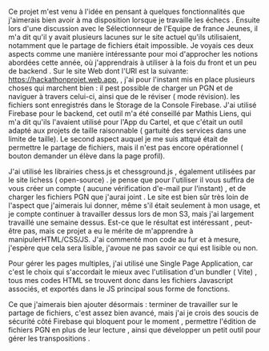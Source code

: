 Ce  projet m'est venu à l'idée en pensant à quelques fonctionnalités que j'aimerais bien avoir à ma disposition lorsque je travaille les échecs . Ensuite lors d'une discussion avec le Sélectionneur de l'Equipe de france Jeunes, 
il m'a dit qu'il y avait plusieurs lacunes sur le site actuel qu'ils utilisaient, notamment que le partage de fichiers était impossible. 
Je voyais ces deux aspects comme une manière intéressante pour moi d'approcher les notions abordées cette année, où j'apprendrais à utiliser à la fois du front et un peu de backend .
Sur le site Web dont l'URl est la suivante: https://hackathonprojet.web.app, , j'ai pour l'instant mis en place plusieurs choses qui marchent bien : il pest possible de charger un PGN et de naviguer à travers celui-ci, ainsi que de le réviser ( mode révision).
les fichiers sont enregistrés dans le Storage de la Console Firebase.
J'ai utilisé Firebase pour le backend, cet outil m'a été conseillé par Mathis Liens, qui m'a dit qu'ils l'avaient utilisé pour l'App du Cartel, et que c'était un outil adapté aux projets de taille raisonnable ( gartuité des services dans une limite de taille).
Le second aspect auquel je me suis attqué était de permettre le partage de fichiers, mais il n'est pas encore opérationnel ( bouton demander un élève dans la page profil). 

J'ai utilisé les librairies chess.js et chessground.js , également utilisées par le site lichess ( open-source) . je pense que pour l'utiliser il vous suffira de vous créer un compte ( aucune vérification d'e-mail pur l'instant) , et de charger les fichiers PGN que j'aurai joint .
Le site est bien sûr très loin de l'aspect que j'aimerais lui donner, même s'il était seulement à mon usage, et je compte continuer à travailler dessus lors de mon S3, mais j'ai largement travaillé une semaine dessus. 
Est-ce que le résultat est intéressant , peut-être pas, mais ce projet a eu le mérite de m'apprendre à manipulerHTML/CSS/JS. J'ai commenté mon code au fur et à mesure, j'espère que cela sera lisible, j'avoue ne pas savoir ce qui est lisible ou non.

Pour gérer les pages multiples, j'ai utilisé  une Single Page Application, car c'est le choix qui s'accordait le mieux avec l'utilisation d'un bundler ( Vite) , tous mes codes HTML se trouvent donc dans les fichiers Javascript associés, et exportés dans le JS principal sous forme de fonctions. 

Ce que j'aimerais bien ajouter désormais : terminer de travailler sur le partage de fichiers, c'est assez bien avancé, mais j'ai je crois des soucis de sécurité côté Firebase qui bloquent pour le moment , permettre l'édition de fichiers PGN en plus de leur lecture , ainsi que développer un petit outil pour gérer les transpositions .
